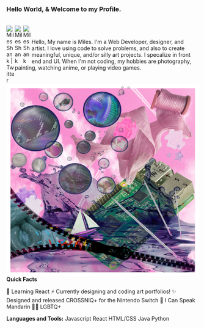 
### Hello World, & Welcome to my Profile.

<br/>


<a href="https://twitter.com/MilesInSpace">
<img align="left" alt="Miles Shank | Twitter" width="22px" src="https://cdn.jsdelivr.net/npm/simple-icons@v3/icons/twitter.svg" />
</a>
<a href="https://www.linkedin.com/in/miles-shank/">
<img align="left" alt="Miles Shank" width="22px" src="https://cdn.jsdelivr.net/npm/simple-icons@v3/icons/linkedin.svg" />
</a>
<a href="https://www.instagram.com/doubleclickprince/">
<img align="left" alt="Miles Shank" width="22px" src="https://cdn.jsdelivr.net/npm/simple-icons@v3/icons/instagram.svg" />
</a>
<br />

<br /> 
Hello, My name is Miles. I'm a Web Developer, designer, and artist. I love using code to solve problems, and also to create meaningful, unique, and/or silly art projects. I specalize in front end and UI.
When I'm not coding, my hobbies are photography, painting, watching anime, or playing video games.

<img align="right" height=40% alt="digital collage designed by Miles Shank" src="Exercise5_MilesShank.jpg" />




<br></br>

**Quick Facts**

🌱 Learning React
⚡ Currently designing and coding art portfolios!
✨ Designed and released CROSSNIQ+ for the Nintendo Switch
💬 I Can Speak Mandarin
🏳️‍🌈 LGBTQ+



**Languages and Tools:**
Javascript
React
HTML/CSS
Java
Python
